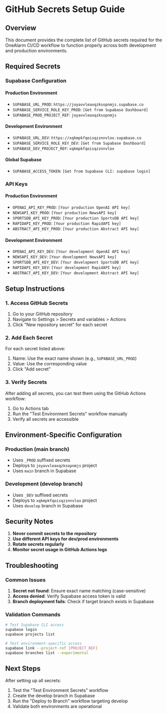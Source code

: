 # GitHub Secrets Setup Guide

## Overview
This document provides the complete list of GitHub secrets required for the OneAlarm CI/CD workflow to function properly across both development and production environments.

## Required Secrets

### Supabase Configuration

#### Production Environment
- `SUPABASE_URL_PROD`: `https://joyavvleaxqzksopnmjs.supabase.co`
- `SUPABASE_SERVICE_ROLE_KEY_PROD`: `[Get from Supabase Dashboard]`
- `SUPABASE_PROD_PROJECT_REF`: `joyavvleaxqzksopnmjs`

#### Development Environment
- `SUPABASE_URL_DEV`: `https://xqkmpkfqoisqzznnvlox.supabase.co`
- `SUPABASE_SERVICE_ROLE_KEY_DEV`: `[Get from Supabase Dashboard]`
- `SUPABASE_DEV_PROJECT_REF`: `xqkmpkfqoisqzznnvlox`

#### Global Supabase
- `SUPABASE_ACCESS_TOKEN`: `[Get from Supabase CLI: supabase login]`

### API Keys

#### Production Environment
- `OPENAI_API_KEY_PROD`: `[Your production OpenAI API key]`
- `NEWSAPI_KEY_PROD`: `[Your production NewsAPI key]`
- `SPORTSDB_API_KEY_PROD`: `[Your production SportsDB API key]`
- `RAPIDAPI_KEY_PROD`: `[Your production RapidAPI key]`
- `ABSTRACT_API_KEY_PROD`: `[Your production Abstract API key]`

#### Development Environment
- `OPENAI_API_KEY_DEV`: `[Your development OpenAI API key]`
- `NEWSAPI_KEY_DEV`: `[Your development NewsAPI key]`
- `SPORTSDB_API_KEY_DEV`: `[Your development SportsDB API key]`
- `RAPIDAPI_KEY_DEV`: `[Your development RapidAPI key]`
- `ABSTRACT_API_KEY_DEV`: `[Your development Abstract API key]`

## Setup Instructions

### 1. Access GitHub Secrets
1. Go to your GitHub repository
2. Navigate to Settings > Secrets and variables > Actions
3. Click "New repository secret" for each secret

### 2. Add Each Secret
For each secret listed above:
1. Name: Use the exact name shown (e.g., `SUPABASE_URL_PROD`)
2. Value: Use the corresponding value
3. Click "Add secret"

### 3. Verify Secrets
After adding all secrets, you can test them using the GitHub Actions workflow:
1. Go to Actions tab
2. Run the "Test Environment Secrets" workflow manually
3. Verify all secrets are accessible

## Environment-Specific Configuration

### Production (main branch)
- Uses `_PROD` suffixed secrets
- Deploys to `joyavvleaxqzksopnmjs` project
- Uses `main` branch in Supabase

### Development (develop branch)
- Uses `_DEV` suffixed secrets
- Deploys to `xqkmpkfqoisqzznnvlox` project
- Uses `develop` branch in Supabase

## Security Notes

1. **Never commit secrets to the repository**
2. **Use different API keys for dev/prod environments**
3. **Rotate secrets regularly**
4. **Monitor secret usage in GitHub Actions logs**

## Troubleshooting

### Common Issues
1. **Secret not found**: Ensure exact name matching (case-sensitive)
2. **Access denied**: Verify Supabase access token is valid
3. **Branch deployment fails**: Check if target branch exists in Supabase

### Validation Commands
```bash
# Test Supabase CLI access
supabase login
supabase projects list

# Test environment-specific access
supabase link --project-ref [PROJECT_REF]
supabase branches list --experimental
```

## Next Steps

After setting up all secrets:
1. Test the "Test Environment Secrets" workflow
2. Create the develop branch in Supabase
3. Run the "Deploy to Branch" workflow targeting develop
4. Validate both environments are operational 